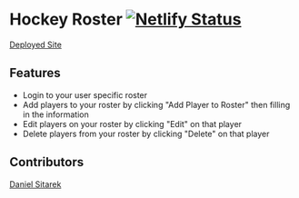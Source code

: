 # Hockey Roster [![Netlify Status](https://api.netlify.com/api/v1/badges/1a52e6d7-b7e9-4539-ba6f-8ba57c467987/deploy-status)](https://app.netlify.com/sites/djs-hockey-roster/deploys)

[Deployed Site](djs-hockey-roster.netlify.app)

## Features
- Login to your user specific roster
- Add players to your roster by clicking "Add Player to Roster" then filling in the information
- Edit players on your roster by clicking "Edit" on that player
- Delete players from your roster by clicking "Delete" on that player

## Contributors
[Daniel Sitarek](https://github.com/dsitarek)
